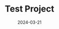 ---
title: Test Project
client: self
description: This is a test project to verify collections are working.
techStack:
  - Test
  - Debug
links:
  github: https://github.com/test
image: /images/projects/test.jpg
featured: false
date: 2024-03-21
tags:
  - projects
--- 